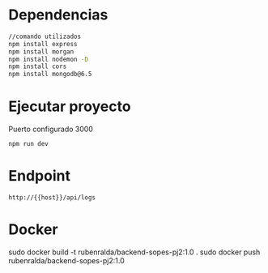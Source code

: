 # Dependencias
~~~sh
//comando utilizados
npm install express
npm install morgan
npm install nodemon -D
npm install cors
npm install mongodb@6.5
~~~
# Ejecutar proyecto
Puerto configurado 3000
~~~
npm run dev
~~~

# Endpoint
~~~
http://{{host}}/api/logs
~~~

# Docker
sudo docker build -t rubenralda/backend-sopes-pj2:1.0 .
sudo docker push rubenralda/backend-sopes-pj2:1.0